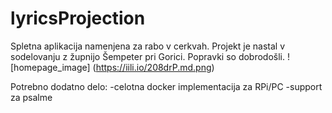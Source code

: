 # lyricsProjection
Spletna aplikacija namenjena za rabo v cerkvah. Projekt je nastal v sodelovanju z župnijo Šempeter pri Gorici. Popravki so dobrodošli.
![homepage_image]
(https://iili.io/208drP.md.png)

Potrebno dodatno delo: -celotna docker implementacija za RPi/PC
                       -support za psalme

